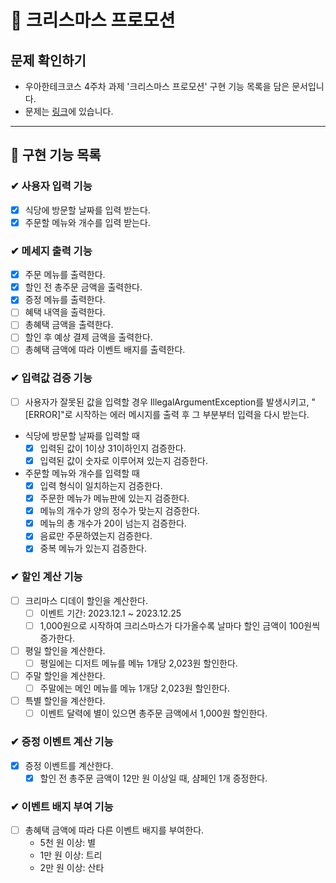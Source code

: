 # 📙 크리스마스 프로모션

## 문제 확인하기

- 우아한테크코스 4주차 과제 '크리스마스 프로모션' 구현 기능 목록을 담은 문서입니다.
- 문제는 [링크](https://github.com/woowacourse-precourse/java-christmas-6)에 있습니다.

---

## 🌟 구현 기능 목록

### ✔ 사용자 입력 기능

- [x] 식당에 방문할 날짜를 입력 받는다.
- [x] 주문할 메뉴와 개수를 입력 받는다.

### ✔ 메세지 출력 기능

- [x] 주문 메뉴를 출력한다.
- [x] 할인 전 총주문 금액을 출력한다.
- [x] 증정 메뉴를 출력한다.
- [ ] 혜택 내역을 출력한다.
- [ ] 총혜택 금액을 출력한다.
- [ ] 할인 후 예상 결제 금액을 출력한다.
- [ ] 총혜택 금액에 따라 이벤트 배지를 출력한다.

### ✔ 입력값 검증 기능

- [ ] 사용자가 잘못된 값을 입력할 경우 IllegalArgumentException를 발생시키고, "[ERROR]"로 시작하는 에러 메시지를 출력 후 그 부분부터 입력을 다시 받는다.
- 식당에 방문할 날짜를 입력할 때
    - [x] 입력된 값이 1이상 31이하인지 검증한다.
    - [x] 입력된 값이 숫자로 이루어져 있는지 검증한다.
- 주문할 메뉴와 개수를 입력할 때
    - [x] 입력 형식이 일치하는지 검증한다.
    - [x] 주문한 메뉴가 메뉴판에 있는지 검증한다.
    - [x] 메뉴의 개수가 양의 정수가 맞는지 검증한다.
    - [x] 메뉴의 총 개수가 20이 넘는지 검증한다.
    - [x] 음료만 주문하였는지 검증한다.
    - [x] 중복 메뉴가 있는지 검증한다.

### ✔ 할인 계산 기능

- [ ] 크리마스 디데이 할인을 계산한다.
    - [ ] 이벤트 기간: 2023.12.1 ~ 2023.12.25
    - [ ] 1,000원으로 시작하여 크리스마스가 다가올수록 날마다 할인 금액이 100원씩 증가한다.
- [ ] 평일 할인을 계산한다.
    - [ ] 평일에는 디저트 메뉴를 메뉴 1개당 2,023원 할인한다.
- [ ] 주말 할인을 계산한다.
    - [ ] 주말에는 메인 메뉴를 메뉴 1개당 2,023원 할인한다.
- [ ] 특별 할인을 계산한다.
    - [ ] 이벤트 달력에 별이 있으면 총주문 금액에서 1,000원 할인한다.

### ✔ 증정 이벤트 계산 기능

- [x] 증정 이벤트를 계산한다.
    - [x] 할인 전 총주문 금액이 12만 원 이상일 때, 샴페인 1개 증정한다.

### ✔ 이벤트 배지 부여 기능

- [ ] 총혜택 금액에 따라 다른 이벤트 배지를 부여한다.
    - 5천 원 이상: 별
    - 1만 원 이상: 트리
    - 2만 원 이상: 산타
